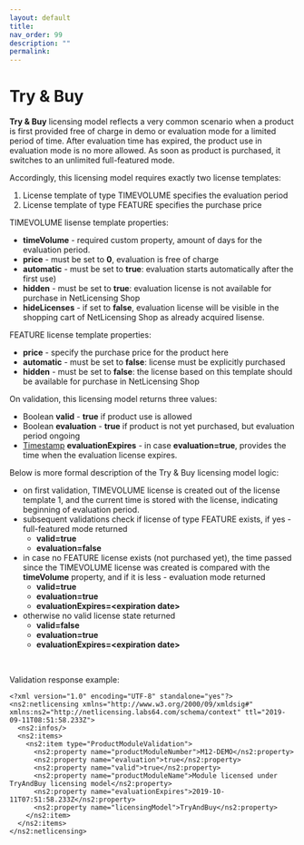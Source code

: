 ```yaml
---
layout: default
title:
nav_order: 99
description: ""
permalink:
---
```


Try & Buy </span>
========================================


**Try & Buy** licensing model reflects a very common scenario when a
product is first provided free of charge in demo or evaluation mode for
a limited period of time. After evaluation time has expired, the product
use in evaluation mode is no more allowed. As soon as product is
purchased, it switches to an unlimited full-featured mode.

Accordingly, this licensing model requires exactly two license
templates:

1.  License template of type TIMEVOLUME specifies the evaluation period
2.  License template of type FEATURE specifies the purchase price

TIMEVOLUME lisense template properties:

-   **timeVolume** - required custom property, amount of days for the
    evaluation period.
-   **price** - must be set to **0**, evaluation is free of charge
-   **automatic** - must be set to **true**: evaluation starts
    automatically after the first use)
-   **hidden** - must be set to **true**: evaluation license is not
    available for purchase in NetLicensing Shop
-   **hideLicenses** - if set to **false**, evaluation license will be
    visible in the shopping cart of NetLicensing Shop as already
    acquired lisense.

FEATURE license template properties:

-   **price** - specify the purchase price for the product here
-   **automatic** - must be set to **false**: license must be explicitly
    purchased
-   **hidden** - must be set to **false**: the license based on this
    template should be available for purchase in NetLicensing Shop

On validation, this licensing model returns three values:

-   Boolean **valid** - **true** if product use is allowed
-   Boolean **evaluation** - **true** if product is not yet purchased,
    but evaluation period ongoing
-   [Timestamp](11010215.html#NetLicensingAPI(RESTful)-DataTypes)
    **evaluationExpires** - in case **evaluation=true**, provides the
    time when the evaluation license expires.

Below is more formal description of the Try & Buy licensing model logic:

-   on first validation, TIMEVOLUME license is created out of the
    license template 1, and the current time is stored with the license,
    indicating beginning of evaluation period.
-   subsequent validations check if license of type FEATURE exists, if
    yes - full-featured mode returned
    -   **valid=true**
    -   **evaluation=false**
-   in case no FEATURE license exists (not purchased yet), the time
    passed since the TIMEVOLUME license was created is compared with the
    **timeVolume** property, and if it is less - evaluation mode
    returned
    -   **valid=true**
    -   **evaluation=true**
    -   **evaluationExpires=\<expiration date\>**
-   otherwise no valid license state returned
    -   **valid=false**
    -   **evaluation=true**
    -   **evaluationExpires=\<expiration date\>**

 

Validation response example:

``` theme:
<?xml version="1.0" encoding="UTF-8" standalone="yes"?>
<ns2:netlicensing xmlns="http://www.w3.org/2000/09/xmldsig#" xmlns:ns2="http://netlicensing.labs64.com/schema/context" ttl="2019-09-11T08:51:58.233Z">
  <ns2:infos/>
  <ns2:items>
    <ns2:item type="ProductModuleValidation">
      <ns2:property name="productModuleNumber">M12-DEMO</ns2:property>
      <ns2:property name="evaluation">true</ns2:property>
      <ns2:property name="valid">true</ns2:property>
      <ns2:property name="productModuleName">Module licensed under TryAndBuy licensing model</ns2:property>
      <ns2:property name="evaluationExpires">2019-10-11T07:51:58.233Z</ns2:property>
      <ns2:property name="licensingModel">TryAndBuy</ns2:property>
    </ns2:item>
  </ns2:items>
</ns2:netlicensing>
```
